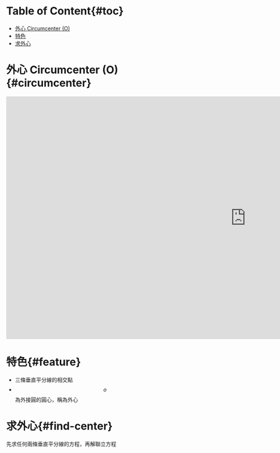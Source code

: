# Table of Content{#toc}

<!-- MarkdownTOC depth=2 -->

- [外心 Circumcenter \(O\)](#circumcenter)
- [特色](#feature)
- [求外心](#find-center)

<!-- /MarkdownTOC -->

# 外心 Circumcenter (O) {#circumcenter}

<div class="iframe-container">
  <iframe
  scrolling="no"
  allowfullscreen
  title="Incenter"
  src="https://www.geogebra.org/material/iframe/id/G3Qv9y4T/width/1280/height/647/border/888888/smb/false/stb/false/stbh/false/ai/false/asb/false/sri/false/rc/false/ld/false/sdz/false/ctl/false"
  width="1280"
  height="647"
  style="border:0px;"> </iframe>
</div>

# 特色{#feature}
- 三條垂直平分線的相交點
- $$o$$ 為外接圓的圓心，稱為外心

# 求外心{#find-center}
先求任何兩條垂直平分線的方程，再解聯立方程